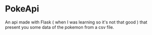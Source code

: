 # PokeApi

An api made with Flask ( when I was learning so it's not that good ) that present you some data of the pokemon from a csv file. 
